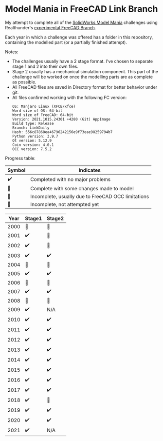 # Model Mania in FreeCAD Link Branch

My attempt to complete all of the 
[SolidWorks Model Mania](https://blogs.solidworks.com/tech/2021/02/22-years-of-model-mania.html)
challenges using Realthunder's [experimental FreeCAD Branch](https://github.com/realthunder/FreeCAD_assembly3/releases).

Each year in which a challenge was offered has a folder in this repository,
containing the modelled part (or a partially finished attempt).

Notes:
- The challenges usually have a 2 stage format. I've chosen to separate stage 1 
  and 2 into their own files.
- Stage 2 usually has a mechanical simulation component. This part of the challenge
  will be worked on once the modelling parts are as complete as possible.
- All FreeCAD files are saved in Directory format for better 
  behavior under git.
- All files confirmed working with the following FC version:
  ```
  OS: Manjaro Linux (XFCE/xfce)
  Word size of OS: 64-bit
  Word size of FreeCAD: 64-bit
  Version: 2021.1015.24301 +4280 (Git) AppImage
  Build type: Release
  Branch: LinkDaily
  Hash: 556c87868ea46796242156e9f73eae98259794b7
  Python version: 3.9.7
  Qt version: 5.12.9
  Coin version: 4.0.1
  OCC version: 7.5.2
  ```

Progress table:

|       Symbol           |          Indicates                                 |
|------------------------|----------------------------------------------------|
| :heavy_check_mark:     | Completed with no major problems                   |
| :large_orange_diamond: | Complete with some changes made to model           |
| :red_circle:           | Incomplete, usually due to FreeCAD OCC limitations |
| :black_square_button:  | Incomplete, not attempted yet                      |


| Year |          Stage1        |        Stage2          |
|------|------------------------|------------------------|
| 2000 | :red_circle:           | :black_square_button:  |
| 2001 | :heavy_check_mark:     | :black_square_button:  |
| 2002 | :heavy_check_mark:     | :black_square_button:  |
| 2003 | :heavy_check_mark:     | :heavy_check_mark:     |
| 2004 | :black_square_button:  | :black_square_button:  |
| 2005 | :heavy_check_mark:     | :heavy_check_mark:     |
| 2006 | :black_square_button:  | :black_square_button:  |
| 2007 | :heavy_check_mark:     | :heavy_check_mark:     |
| 2008 | :large_orange_diamond: | :large_orange_diamond: |
| 2009 | :heavy_check_mark:     | N/A                    |
| 2010 | :heavy_check_mark:     | :heavy_check_mark:     |
| 2011 | :heavy_check_mark:     | :heavy_check_mark:     |
| 2012 | :heavy_check_mark:     | :heavy_check_mark:     |
| 2013 | :heavy_check_mark:     | :heavy_check_mark:     |
| 2014 | :heavy_check_mark:     | :heavy_check_mark:     |
| 2015 | :heavy_check_mark:     | :heavy_check_mark:     |
| 2016 | :heavy_check_mark:     | :heavy_check_mark:     |
| 2017 | :heavy_check_mark:     | :heavy_check_mark:     |
| 2018 | :heavy_check_mark:     | :large_orange_diamond: |
| 2019 | :heavy_check_mark:     | :heavy_check_mark:     |
| 2020 | :heavy_check_mark:     | :heavy_check_mark:     |
| 2021 | :heavy_check_mark:     | N/A                    |
